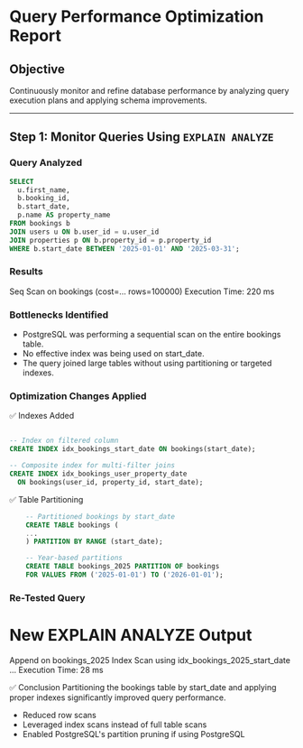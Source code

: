 # Query Performance Optimization Report

## Objective

Continuously monitor and refine database performance by analyzing query execution plans and applying schema improvements.

---

## Step 1: Monitor Queries Using `EXPLAIN ANALYZE`

### Query Analyzed

```sql
SELECT
  u.first_name,
  b.booking_id,
  b.start_date,
  p.name AS property_name
FROM bookings b
JOIN users u ON b.user_id = u.user_id
JOIN properties p ON b.property_id = p.property_id
WHERE b.start_date BETWEEN '2025-01-01' AND '2025-03-31';

```

### Results
Seq Scan on bookings  (cost=... rows=100000)
Execution Time: 220 ms

### Bottlenecks Identified
- PostgreSQL was performing a sequential scan on the entire bookings table.
- No effective index was being used on start_date.
- The query joined large tables without using partitioning or targeted indexes.

### Optimization Changes Applied
✅ Indexes Added

```sql

-- Index on filtered column
CREATE INDEX idx_bookings_start_date ON bookings(start_date);

-- Composite index for multi-filter joins
CREATE INDEX idx_bookings_user_property_date
  ON bookings(user_id, property_id, start_date);

```

✅ Table Partitioning

```sql
    -- Partitioned bookings by start_date
    CREATE TABLE bookings (
    ...
    ) PARTITION BY RANGE (start_date);

    -- Year-based partitions
    CREATE TABLE bookings_2025 PARTITION OF bookings
    FOR VALUES FROM ('2025-01-01') TO ('2026-01-01');
```

### Re-Tested Query
# New EXPLAIN ANALYZE Output

Append on bookings_2025
Index Scan using idx_bookings_2025_start_date ...
Execution Time: 28 ms


✅ Conclusion
Partitioning the bookings table by start_date and applying proper indexes significantly improved query performance.

- Reduced row scans
- Leveraged index scans instead of full table scans
- Enabled PostgreSQL's partition pruning if using PostgreSQL